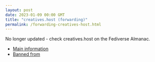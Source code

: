 ```yaml
---
layout: post
date: 2023-01-09 00:00 GMT
title: "creatives.host (forwarding)"
permalink: /forwarding-creatives-host.html
---
```


No longer updated - check creatives.host on the Fediverse Almanac.

* [Main information](https://www.fediversealmanac.com/api/v1/instances/creatives.host)
* [Banned from](https://www.fediversealmanac.com/api/v1/instances/creatives.host/banned_from)

